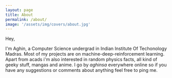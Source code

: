 ```yaml
---
layout: page
title: About
permalink: /about/
image: '/assets/img/covers/about.jpg'
---
```


Hey,

I'm Aghin, a Computer Science undergrad in Indian Institute Of Techonology Madras. Most of my projects are on machine-deep-reinforcement learning. Apart from acads i'm also interested in random physics facts, all kind of geeky stuff, mangas and anime. I go by *aghinsa* everywhere online so if you have any suggestions or comments about anything feel free to ping me.
